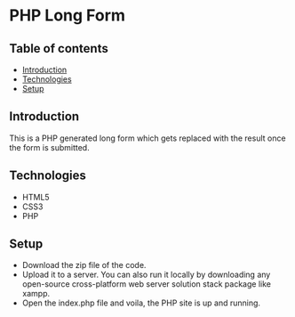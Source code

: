 # PHP Long Form

## Table of contents
* [Introduction](#introduction)
* [Technologies](#technologies)
* [Setup](#setup)

## Introduction
This is a PHP generated long form which gets replaced with the result once the form is submitted. 

## Technologies 
* HTML5
* CSS3
* PHP

## Setup
* Download the zip file of the code.
* Upload it to a server. You can also run it locally by downloading any open-source cross-platform web server solution stack package like xampp.
* Open the index.php file and voila, the PHP site is up and running.
